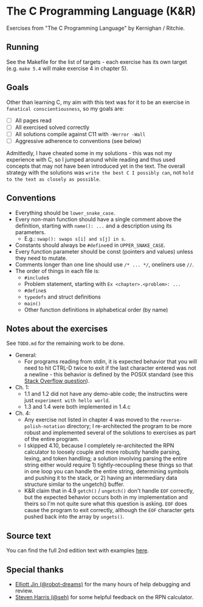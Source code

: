 # The C Programming Language (K&R)
Exercises from "The C Programming Language" by Kernighan / Ritchie.

## Running
See the Makefile for the list of targets - each exercise has its own target (e.g. `make 5.4` will make exercise 4 in chapter 5).

## Goals
Other than learning C, my aim with this text was for it to be an exercise in `fanatical conscientiousness`, so my goals are:
- [ ] All pages read
- [ ] All exercised solved correctly
- [ ] All solutions compile against C11 with `-Werror -Wall`
- [ ] Aggressive adherence to conventions (see below)

Admittedly, I have cheated some in my solutions - this was not my experience with C, so I jumped around while reading and thus used concepts that may not have been introduced yet in the
text. The overall strategy with the solutions was `write the best C I possibly can`, not `hold to the text as closely as possible`.

## Conventions
- Everything should be `lower_snake_case`.
- Every non-main function should have a single comment above the definition, starting with `name(): ...` and a description using its parameters.
  - E.g.: `swap(): swaps s[i] and s[j] in s`.
- Constants should always be `#define`ed in `UPPER_SNAKE_CASE`.
- Every function parameter should be const (pointers and values) unless they need to mutate.
- Comments longer than one line should use `/* ... */`, oneliners use `//`. 
- The order of things in each file is:
  - `#include`s
  - Problem statement, starting with `Ex <chapter>.<problem>: ...`
  - `#define`s
  - `typedefs` and struct definitions
  - `main()`
  - Other function definitions in alphabetical order (by name)

## Notes about the exercises
See `TODO.md` for the remaining work to be done.
* General:
  * For programs reading from stdin, it is expected behavior that you will need to hit CTRL-D twice to exit if the last character entered was not a newline - this behavior is defined by the POSIX standard (see this [Stack Overflow question](https://stackoverflow.com/questions/21260674/why-do-i-need-to-type-ctrl-d-twice-to-mark-end-of-file?utm_medium=organic&utm_source=google_rich_qa&utm_campaign=google_rich_qa)).
* Ch. 1:
  * 1.1 and 1.2 did not have any demo-able code; the instructins were just `experiment with hello world`.
  * 1.3 and 1.4 were both implemented in 1.4.c
* Ch. 4:
  * Any exercise not listed in chapter 4 was moved to the `reverse-polish-notation` directory; I re-architected the program to be more robust and implemented several of the solutions to exercises as part of the entire program.
  * I skipped 4.10, because I completely re-architected the RPN calculator to loosely couple and more robustly handle parsing, lexing, and token handling; a solution involving parsing the entire string either would require 1) tightly-recoupling these  things so that in one loop you can handle the entire string, determining symbols and pushing it to the stack, or 2) having an intermediary data structure similar to the ungetch() buffer.
  * K&R claim that in 4.9 `getch()` / `ungetch()` don't handle `EOF` correctly, but the expected behavior occurs both in my implementation and theirs so I'm not quite sure what this question is asking. `EOF` does cause the program to exit correctly, although the `EOF` character gets pushed back into the array by `ungets()`.

## Source text
You can find the full 2nd edition text with examples [here](http://cs.indstate.edu/~cbasavaraj/cs559/the_c_programming_language_2.pdf).

## Special thanks
* [Elliott Jin (@robot-dreams)](https://github.com/robot-dreams) for the many hours of help debugging and review.
* [Steven Harris (@seh)](https://github.com/seh) for some helpful feedback on the RPN calculator.
